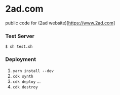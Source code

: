 # 2ad.com

public code for (2ad website)[https://www.2ad.com]


### Test Server

```
$ sh test.sh
```


### Deployment

1. `yarn install --dev`
2. `cdk synth`
3. `cdk deploy`
...
4. `cdk destroy`
